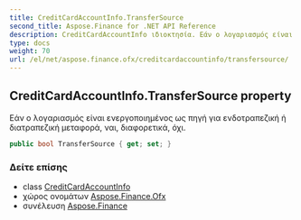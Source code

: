 ```yaml
---
title: CreditCardAccountInfo.TransferSource
second_title: Aspose.Finance for .NET API Reference
description: CreditCardAccountInfo ιδιοκτησία. Εάν ο λογαριασμός είναι ενεργοποιημένος ως πηγή για ενδοτραπεζική ή διατραπεζική μεταφορά ναι διαφορετικά όχι.
type: docs
weight: 70
url: /el/net/aspose.finance.ofx/creditcardaccountinfo/transfersource/
---
```

## CreditCardAccountInfo.TransferSource property

Εάν ο λογαριασμός είναι ενεργοποιημένος ως πηγή για ενδοτραπεζική ή διατραπεζική μεταφορά, ναι, διαφορετικά, όχι.

```csharp
public bool TransferSource { get; set; }
```

### Δείτε επίσης

* class [CreditCardAccountInfo](../)
* χώρος ονομάτων [Aspose.Finance.Ofx](../../creditcardaccountinfo/)
* συνέλευση [Aspose.Finance](../../../)


